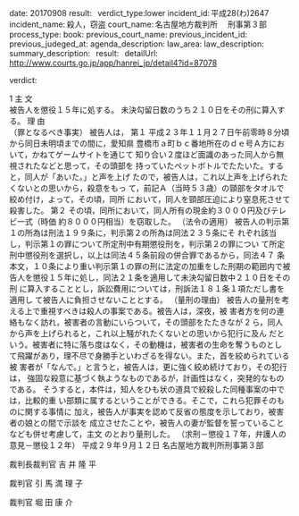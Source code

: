 
date: 20170908
result:  
verdict_type:lower
incident_id: 平成28(わ)2647
incident_name: 殺人，窃盗
court_name: 名古屋地方裁判所 　刑事第３部
process_type:
book: 
previous_court_name:
previous_incident_id:
previous_judeged_at:
agenda_description: 
law_area: 
law_description: 
summary_description:  
result:  
detailUrl: http://www.courts.go.jp/app/hanrei_jp/detail4?id=87078

verdict:

1 
主 文           
被告人を懲役１５年に処する。 
未決勾留日数のうち２１０日をその刑に算入する。 
理 由           
（罪となるべき事実） 
被告人は， 
第１ 平成２３年１１月２７日午前零時８分頃から同日未明頃までの間に，愛知県
豊橋市ａ町ｂｃ番地所在のｄｅ号Ａ方において，かねてゲームサイトを通じて
知り合い２度ほど面識のあった同人から無視されたなどと思って，その頭部を
持っていたペットボトルでたたいた。すると，同人が「あいた。」と声を上げ
たので，被告人は，これ以上声を上げられたくないとの思いから，殺意をもっ
て，前記Ａ（当時５３歳）の頸部をタオルで絞め付け，よって，その頃，同所
において，同人を頸部圧迫により窒息死させて殺害した。 
第２ その頃，同所において，同人所有の現金約３０００円及びテレビ一式（時価
約８０００円相当）を窃取した。 
（法令の適用） 
被告人の判示第１の所為は刑法１９９条に，判示第２の所為は同法２３５条にそ
れぞれ該当し，判示第１の罪について所定刑中有期懲役刑を，判示第２の罪につい
て所定刑中懲役刑を選択し，以上は同法４５条前段の併合罪であるから，同法４７
条本文，１０条により重い判示第１の罪の刑に法定の加重をした刑期の範囲内で被
告人を懲役１５年に処し，同法２１条を適用して未決勾留日数中２１０日をその刑
に算入することとし，訴訟費用については，刑訴法１８１条１項ただし書を適用し
て被告人に負担させないこととする。 
（量刑の理由） 
 被告人の量刑を考える上で重視すべきは殺人の事案である。被告人は，深夜，被
害者方を何の連絡もなく訪れ，被害者の言動にいらついて，その頭部をたたきなが
2 
ら，同人から声を上げられると，これ以上騒がれたくないとの思いから犯行に及ん
だという。被害者に特に落ち度はなく，その動機は，被害者の生命を奪うものとし
て飛躍があり，理不尽で身勝手といわざるを得ない。また，首を絞められている被
害者が「なんで。」と言うと，被告人は，更に強く絞め続けており，その犯行は，
強固な殺意に基づく執ようなものであるが，計画性はなく，突発的なものである。
そうすると，本件は，知人をひも状の道具で絞殺した同種事案の中では，比較的重
い部類に属するということができる。そこで，これら犯罪そのものに関する事情に
加え，被告人が事実を認めて反省の態度を示しており，被害者の娘との間で示談を
成立させたことや，被告人の妻が監督を誓っていることなども併せ考慮して，主文
のとおり量刑した。 
（求刑－懲役１７年，弁護人の意見－懲役１２年） 
平成２９年９月１２日 
名古屋地方裁判所刑事第３部 
 
 
裁判長裁判官  吉   井   隆   平 
 
 
 
裁判官  引   馬   満 理 子 
 
 
 
裁判官  堀   田   康   介 
 
 

                    